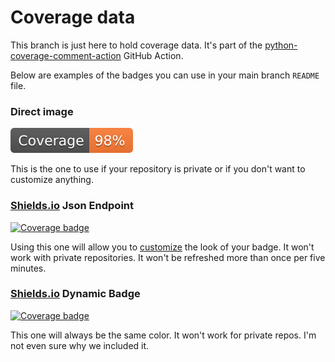 # Coverage data

This branch is just here to hold coverage data. It's part of the
[python-coverage-comment-action](https://github.com/marketplace/actions/python-coverage-comment)
GitHub Action.

Below are examples of the badges you can use in your main branch `README` file.

### Direct image

[![Coverage badge](https://raw.githubusercontent.com/TUW-GEO/eotransform-pandas/python-coverage-comment-action-data/badge.svg)](https://github.com/TUW-GEO/eotransform-pandas/tree/python-coverage-comment-action-data)

This is the one to use if your repository is private or if you don't want to customize anything.

### [Shields.io](https://shields.io) Json Endpoint

[![Coverage badge](https://img.shields.io/endpoint?url=https://raw.githubusercontent.com/TUW-GEO/eotransform-pandas/python-coverage-comment-action-data/endpoint.json)](https://github.com/TUW-GEO/eotransform-pandas/tree/python-coverage-comment-action-data)

Using this one will allow you to [customize](https://shields.io/endpoint) the look of your badge.
It won't work with private repositories. It won't be refreshed more than once per five minutes.

### [Shields.io](https://shields.io) Dynamic Badge

[![Coverage badge](https://img.shields.io/badge/dynamic/json?color=brightgreen&label=coverage&query=%24.message&url=https%3A%2F%2Fraw.githubusercontent.com%2FTUW-GEO%2Feotransform-pandas%2Fpython-coverage-comment-action-data%2Fendpoint.json)](https://github.com/TUW-GEO/eotransform-pandas/tree/python-coverage-comment-action-data)

This one will always be the same color. It won't work for private repos. I'm not even sure why we included it.